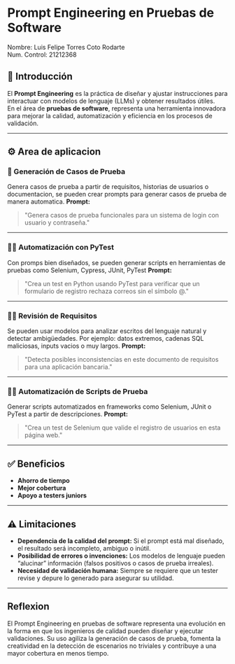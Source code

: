# Prompt Engineering en Pruebas de Software
Nombre: Luis Felipe Torres Coto Rodarte  
Num. Control: 21212368

## 🎯 Introducción
El **Prompt Engineering** es la práctica de diseñar y ajustar instrucciones para interactuar con modelos de lenguaje (LLMs) y obtener resultados útiles.  
En el área de **pruebas de software**, representa una herramienta innovadora para mejorar la calidad, automatización y eficiencia en los procesos de validación.

---

## ⚙️ Area de aplicacion

### 📝 Generación de Casos de Prueba
Genera casos de prueba a partir de requisitos, historias de usuarios o documentacion, se pueden crear prompts para generar casos de prueba de manera automatica. 
**Prompt:**  
> "Genera casos de prueba funcionales para un sistema de login con usuario y contraseña."

---

### 🧑‍💻 Automatización con PyTest
Con promps bien diseñados, se pueden generar scripts en herramientas de pruebas como Selenium, Cypress, JUnit, PyTest
**Prompt:**  
> "Crea un test en Python usando PyTest para verificar que un formulario de registro rechaza correos sin el símbolo @."
---

### 🧑‍💻 Revisión de Requisitos
Se pueden usar modelos para analizar escritos del lenguaje natural y detectar ambigüedades. Por ejemplo: datos extremos, cadenas SQL maliciosas, inputs vacios o muy largos.
**Prompt:**  
> "Detecta posibles inconsistencias en este documento de requisitos para una aplicación bancaria."

---

### 🧑‍💻 Automatización de Scripts de Prueba
Generar scripts automatizados en frameworks como Selenium, JUnit o PyTest a partir de descripciones.
**Prompt:**  
> "Crea un test de Selenium que valide el registro de usuarios en esta página web."

---

## ✅ Beneficios
- **Ahorro de tiempo**
- **Mejor cobertura** 
- **Apoyo a testers juniors**

---

## ⚠️ Limitaciones
- **Dependencia de la calidad del prompt:** Si el prompt está mal diseñado, el resultado será incompleto, ambiguo o inútil.
- **Posibilidad de errores o invenciones:** Los modelos de lenguaje pueden “alucinar” información (falsos positivos o casos de prueba irreales).
- **Necesidad de validación humana:** Siempre se requiere que un tester revise y depure lo generado para asegurar su utilidad. 

--- 

## Reflexion
El Prompt Engineering en pruebas de software representa una evolución en la forma en que los ingenieros de calidad pueden diseñar y ejecutar validaciones. Su uso agiliza la generación de casos de prueba, fomenta la creatividad en la detección de escenarios no triviales y contribuye a una mayor cobertura en menos tiempo.
